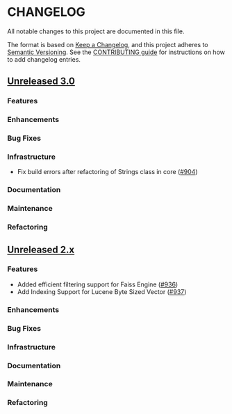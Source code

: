 # CHANGELOG
All notable changes to this project are documented in this file.

The format is based on [Keep a Changelog](https://keepachangelog.com/en/1.0.0/), and this project adheres to [Semantic Versioning](https://semver.org/spec/v2.0.0.html). See the [CONTRIBUTING guide](./CONTRIBUTING.md#Changelog) for instructions on how to add changelog entries.

## [Unreleased 3.0](https://github.com/opensearch-project/k-NN/compare/2.x...HEAD)
### Features
### Enhancements
### Bug Fixes
### Infrastructure
* Fix build errors after refactoring of Strings class in core ([#904](https://github.com/opensearch-project/k-NN/pull/904))
### Documentation
### Maintenance
### Refactoring

## [Unreleased 2.x](https://github.com/opensearch-project/k-NN/compare/2.8...2.x)
### Features
* Added efficient filtering support for Faiss Engine ([#936](https://github.com/opensearch-project/k-NN/pull/936))
* Add Indexing Support for Lucene Byte Sized Vector ([#937](https://github.com/opensearch-project/k-NN/pull/937))
### Enhancements
### Bug Fixes
### Infrastructure
### Documentation
### Maintenance
### Refactoring
